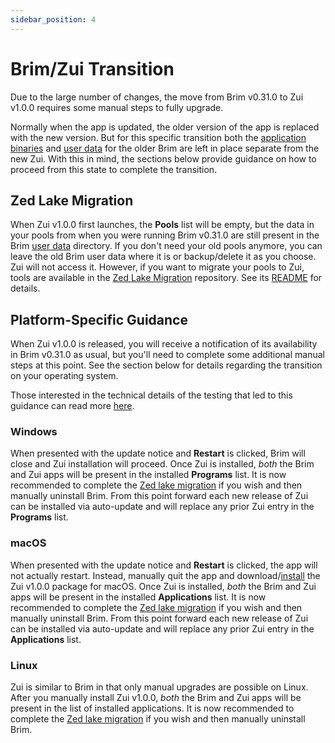 ```yaml
---
sidebar_position: 4
---
```


# Brim/Zui Transition

Due to the large number of changes, the move from Brim v0.31.0 to Zui v1.0.0
requires some manual steps to fully upgrade.

Normally when the app is updated, the older version of the app is replaced
with the new version. But for this specific transition both the
[application binaries](https://zui.brimdata.io/docs/support/Filesystem-Paths#application-binaries)
and [user data](https://zui.brimdata.io/docs/support/Filesystem-Paths#user-data)
for the older Brim are left in place separate from the new Zui. With this in
mind, the sections below provide guidance on how to proceed from this state to
complete the transition.

## Zed Lake Migration

When Zui v1.0.0 first launches, the **Pools** list will be empty, but the data
in your pools from when you were running Brim v0.31.0 are still present in
the Brim [user data](https://zui.brimdata.io/docs/support/Filesystem-Paths#user-data)
directory. If you don't need your old pools anymore, you can leave the old
Brim user data where it is or backup/delete it as you choose. Zui will
not access it. However, if you want to migrate your pools to Zui, tools are
available in the [Zed Lake Migration](https://github.com/brimdata/zed-lake-migration)
repository. See its [README](https://github.com/brimdata/zed-lake-migration/blob/main/README.md)
for details.

## Platform-Specific Guidance

When Zui v1.0.0 is released, you will receive a notification of its
availability in Brim v0.31.0 as usual, but you'll need to complete some
additional manual steps at this point. See the section below for details
regarding the transition on your operating system.

Those interested in the technical details of the testing that led to this
guidance can read more
[here](https://github.com/brimdata/zui/issues/2459#issuecomment-1442316859).

### Windows

When presented with the update notice and **Restart** is clicked, Brim will
close and Zui installation will proceed. Once Zui is installed, _both_ the Brim
and Zui apps will be present in the installed **Programs** list. It is now
recommended to complete the [Zed lake migration](#zed-lake-migration) if you wish
and then manually uninstall Brim. From this point forward each new release
of Zui can be installed via auto-update and will replace any prior Zui entry
in the **Programs** list.

### macOS

When presented with the update notice and **Restart** is clicked, the app will
not actually restart. Instead, manually quit the app and
download/[install](https://zui.brimdata.io/docs/Installation#macos-installation)
the Zui v1.0.0 package for macOS. Once Zui is installed, _both_ the Brim and
Zui apps will be present in the installed **Applications** list. It is now
recommended to complete the [Zed lake migration](#zed-lake-migration) if you wish
and then manually uninstall Brim. From this point forward each new release
of Zui can be installed via auto-update and will replace any prior Zui entry
in the **Applications** list.

### Linux

Zui is similar to Brim in that only manual upgrades are possible on Linux. After
you manually install Zui v1.0.0, _both_ the Brim and Zui apps will be present
in the list of installed applications. It is now recommended to complete the
[Zed lake migration](#zed-lake-migration) if you wish and then manually
uninstall Brim.
